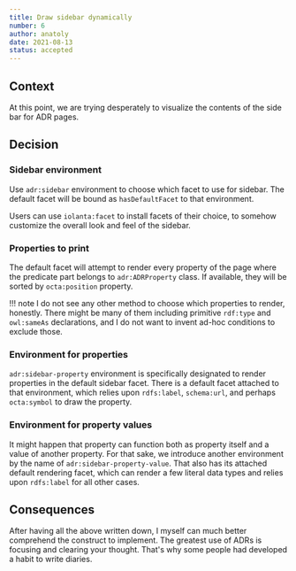 ```yaml
---
title: Draw sidebar dynamically
number: 6
author: anatoly
date: 2021-08-13
status: accepted
---
```


## Context

At this point, we are trying desperately to visualize the contents of the side bar for ADR pages.

## Decision

### Sidebar environment

Use `adr:sidebar` environment to choose which facet to use for sidebar. The default facet will be bound as `hasDefaultFacet` to that environment.

Users can use `iolanta:facet` to install facets of their choice, to somehow customize the overall look and feel of the sidebar.

### Properties to print

The default facet will attempt to render every property of the page where the predicate part belongs to `adr:ADRProperty` class. If available, they will be sorted by `octa:position` property.

!!! note
    I do not see any other method to choose which properties to render, honestly. There might be many of them including primitive `rdf:type` and `owl:sameAs` declarations, and I do not want to invent ad-hoc conditions to exclude those.

### Environment for properties

`adr:sidebar-property` environment is specifically designated to render properties in the default sidebar facet. There is a default facet attached to that environment, which relies upon `rdfs:label`, `schema:url`, and perhaps `octa:symbol` to draw the property.

### Environment for property values

It might happen that property can function both as property itself and a value of another property. For that sake, we introduce another environment by the name of `adr:sidebar-property-value`. That also has its attached default rendering facet, which can render a few literal data types and relies upon `rdfs:label` for all other cases.

## Consequences

After having all the above written down, I myself can much better comprehend the construct to implement. The greatest use of ADRs is focusing and clearing your thought. That's why some people had developed a habit to write diaries. 
